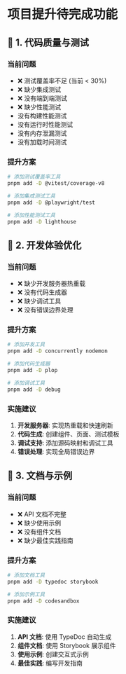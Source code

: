 # 项目提升待完成功能

## 🎯 1. **代码质量与测试**

### 当前问题

- ❌ 测试覆盖率不足 (当前 < 30%)
- ❌ 缺少集成测试
- ❌ 没有端到端测试
- ❌ 缺少性能测试
- 没有构建性能测试
- 没有运行时性能测试
- 没有内存泄漏测试
- 没有加载时间测试

### 提升方案

```bash
# 添加测试覆盖率工具
pnpm add -D @vitest/coverage-v8

# 添加集成测试工具
pnpm add -D @playwright/test

# 添加性能测试工具
pnpm add -D lighthouse
```

## 🎯 2. **开发体验优化**

### 当前问题

- ❌ 缺少开发服务器热重载
- ❌ 没有代码生成器
- ❌ 缺少调试工具
- ❌ 没有错误边界处理

### 提升方案

```bash
# 添加开发工具
pnpm add -D concurrently nodemon

# 添加代码生成器
pnpm add -D plop

# 添加调试工具
pnpm add -D debug
```

### 实施建议

1. **开发服务器**: 实现热重载和快速刷新
2. **代码生成**: 创建组件、页面、测试模板
3. **调试支持**: 添加源码映射和调试工具
4. **错误处理**: 实现全局错误边界

## 🎯 3. **文档与示例**

### 当前问题

- ❌ API 文档不完整
- ❌ 缺少使用示例
- ❌ 没有组件文档
- ❌ 缺少最佳实践指南

### 提升方案

```bash
# 添加文档工具
pnpm add -D typedoc storybook

# 添加示例工具
pnpm add -D codesandbox
```

### 实施建议

1. **API 文档**: 使用 TypeDoc 自动生成
2. **组件文档**: 使用 Storybook 展示组件
3. **使用示例**: 创建交互式示例
4. **最佳实践**: 编写开发指南
